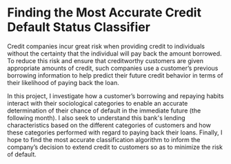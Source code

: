 # Finding the Most Accurate Credit Default Status Classifier 

Credit companies incur great risk when providing credit to individuals without the certainty that the individual will pay back the amount borrowed. To reduce this risk and ensure that creditworthy customers are given appropriate amounts of credit, such companies use a customer’s previous borrowing information to help predict their future credit behavior in terms of their likelihood of paying back the loan. 

In this project, I investigate how a customer’s borrowing and repaying habits interact with their sociological categories to enable an accurate determination of their chance of default in the immediate future (the following month).
I also seek to understand this bank's lending characteristics based on the different categories of customers and how these categories performed with regard to paying back their loans. Finally, I hope to find the most accurate classification algorithm to inform the company’s decision to extend credit to customers so as to minimize the risk of default. 
